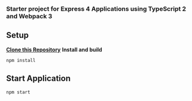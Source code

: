 ### Starter project for Express 4 Applications using TypeScript 2 and Webpack 3
**Setup**
---
**[Clone this Repository](https://github.com/gspanoae/webpack3-express4-typescript2.git)**
**Install and build**
```
npm install
```

**Start Application**
---
```
npm start
```
